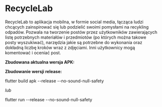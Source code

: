 # RecycleLab

RecycleLab to aplikacja mobilna, w formie social media, łącząca ludzi chcących zainspirować się lub podzielić swoimi pomysłami na recykling odpadów. Pozwala na tworzenie postów przez użytkowników zawierających listę potrzebnych materiałów i przedmiotów (po których można takowe posty wyszukiwać), narzędzia jakie są potrzebne do wykonania oraz dokładną liczbę kroków wraz z zdjęciami. Inni użytkownicy mogą komentować i oceniać post. 

<b>Zbudowana aktualna wersja APK:</b>


<b>Zbudowanie wersji release:</b>

flutter build apk --release --no-sound-null-safety

<i>lub</i>

flutter run --release --no-sound-null-safety
